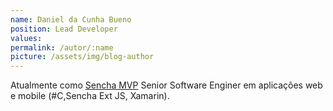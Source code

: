 ```yaml
---
name: Daniel da Cunha Bueno 
position: Lead Developer
values:
permalink: /autor/:name
picture: /assets/img/blog-author
---
```

Atualmente como <a href="https://www.sencha.com/mvp">Sencha MVP</a> Senior Software Enginer em aplicações web e mobile (#C,Sencha Ext JS, Xamarin).
